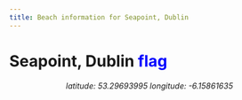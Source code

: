 ```yaml
---
title: Beach information for Seapoint, Dublin
---
```

# Seapoint, Dublin <span class="material-icons" style="color: blue;">flag</span>

<div align="center"><i>latitude: 53.29693995 longitude: -6.15861635</i></div>